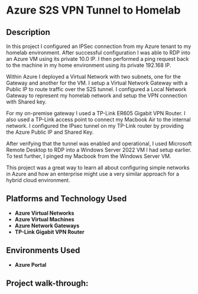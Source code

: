 <h1>Azure S2S VPN Tunnel to Homelab</h1>

<!-- ### [YouTube Demonstration](https://youtu.be/7eJexJVCqJo) -->

<h2>Description</h2>
In this project I configured an IPSec connection from my Azure tenant to my homelab environment. After successful configuration I was able to RDP into an Azure VM using its private 10.0 IP. I then performed a ping request back to the machine in my home environment using its private 192.168 IP. 

Within Azure I deployed a Virtual Network with two subnets, one for the Gateway and another for the VM. I setup a Virtual Network Gateway with a Public IP to route traffic over the S2S tunnel. I configured a Local Network Gateway to represent my homelab network and setup the VPN connection with Shared key.

For my on-premise gateway I used a TP-Link ER605 Gigabit VPN Router. I also used a TP-Link access point to connect my Macbook Air to the internal network. I configured the IPsec tunnel on my TP-Link router by providing the Azure Public IP and Shared Key.

After verifying that the tunnel was enabled and operational, I used Microsoft Remote Desktop to RDP into a Windows Server 2022 VM I had setup earlier. To test further, I pinged my Macbook from the Windows Server VM.

This project was a great way to learn all about configuring simple networks in Azure and how an enterprise might use a very similar approach for a hybrid cloud environment.
<br />


<h2>Platforms and Technology Used</h2>

- <b>Azure Virtual Networks</b> 
- <b>Azure Virtual Machines</b>
- <b>Azure Network Gateways</b>
- <b>TP-Link Gigabit VPN Router</b>

<h2>Environments Used </h2>

- <b>Azure Portal</b>

<h2>Project walk-through:</h2>
<!--
<p align="center">
Launch the utility: <br/>
<img src="https://i.imgur.com/62TgaWL.png" height="80%" width="80%" alt="Disk Sanitization Steps"/>
<br />
<br />
Select the disk:  <br/>
<img src="https://i.imgur.com/tcTyMUE.png" height="80%" width="80%" alt="Disk Sanitization Steps"/>
<br />
<br />
Enter the number of passes: <br/>
<img src="https://i.imgur.com/nCIbXbg.png" height="80%" width="80%" alt="Disk Sanitization Steps"/>
<br />
<br />
Confirm your selection:  <br/>
<img src="https://i.imgur.com/cdFHBiU.png" height="80%" width="80%" alt="Disk Sanitization Steps"/>
<br />
<br />
Wait for process to complete (may take some time):  <br/>
<img src="https://i.imgur.com/JL945Ga.png" height="80%" width="80%" alt="Disk Sanitization Steps"/>
<br />
<br />
Sanitization complete:  <br/>
<img src="https://i.imgur.com/K71yaM2.png" height="80%" width="80%" alt="Disk Sanitization Steps"/>
<br />
<br />
Observe the wiped disk:  <br/>
<img src="https://i.imgur.com/AeZkvFQ.png" height="80%" width="80%" alt="Disk Sanitization Steps"/>
</p>

<!--
 ```diff
- text in red
+ text in green
! text in orange
# text in gray
@@ text in purple (and bold)@@
```
--!>
